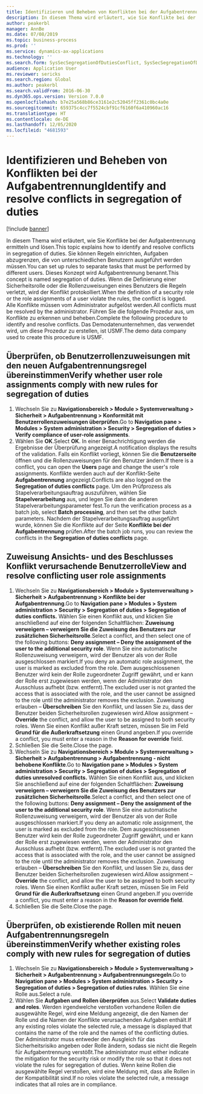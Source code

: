 ```yaml
---
title: Identifizieren und Beheben von Konflikten bei der Aufgabentrennung
description: In diesem Thema wird erläutert, wie Sie Konflikte bei der Aufgabentrennung ermitteln und lösen.
author: peakerbl
manager: AnnBe
ms.date: 07/08/2019
ms.topic: business-process
ms.prod: ''
ms.service: dynamics-ax-applications
ms.technology: ''
ms.search.form: SysSecSegregationOfDutiesConflict, SysSecSegregationOfDutiesRule
audience: Application User
ms.reviewer: sericks
ms.search.region: Global
ms.author: peakerbl
ms.search.validFrom: 2016-06-30
ms.dyn365.ops.version: Version 7.0.0
ms.openlocfilehash: b7e25a568b86ce3161e2c52045ff2361c0bc4a0e
ms.sourcegitcommit: 659375c4cc7f5524cbf91cf6160f6a410960ac16
ms.translationtype: HT
ms.contentlocale: de-DE
ms.lasthandoff: 12/05/2020
ms.locfileid: "4681593"
---
```

# <a name="identify-and-resolve-conflicts-in-segregation-of-duties"></a><span data-ttu-id="6cf0a-103">Identifizieren und Beheben von Konflikten bei der Aufgabentrennung</span><span class="sxs-lookup"><span data-stu-id="6cf0a-103">Identify and resolve conflicts in segregation of duties</span></span>

[!include [banner](../../includes/banner.md)]

<span data-ttu-id="6cf0a-104">In diesem Thema wird erläutert, wie Sie Konflikte bei der Aufgabentrennung ermitteln und lösen.</span><span class="sxs-lookup"><span data-stu-id="6cf0a-104">This topic explains how to identify and resolve conflicts in segregation of duties.</span></span> <span data-ttu-id="6cf0a-105">Sie können Regeln einrichten, Aufgaben abzugrenzen, die von unterschiedlichen Benutzern ausgeführt werden müssen.</span><span class="sxs-lookup"><span data-stu-id="6cf0a-105">You can set up rules to separate tasks that must be performed by different users.</span></span> <span data-ttu-id="6cf0a-106">Dieses Konzept wird Aufgabentrennung benannt.</span><span class="sxs-lookup"><span data-stu-id="6cf0a-106">This concept is named segregation of duties.</span></span> <span data-ttu-id="6cf0a-107">Wenn die Definierung einer Sicherheitsrolle oder die Rollenzuweisungen eines Benutzers die Regeln verletzt, wird der Konflikt protokolliert.</span><span class="sxs-lookup"><span data-stu-id="6cf0a-107">When the definition of a security role or the role assignments of a user violate the rules, the conflict is logged.</span></span> <span data-ttu-id="6cf0a-108">Alle Konflikte müssen vom Administrator aufgelöst werden.</span><span class="sxs-lookup"><span data-stu-id="6cf0a-108">All conflicts must be resolved by the administrator.</span></span> <span data-ttu-id="6cf0a-109">Führen Sie die folgende Prozedur aus, um Konflikte zu erkennen und beheben.</span><span class="sxs-lookup"><span data-stu-id="6cf0a-109">Complete the following procedure to identify and resolve conflicts.</span></span> <span data-ttu-id="6cf0a-110">Das Demodatenunternehmen, das verwendet wird, um diese Prozedur zu erstellen, ist USMF.</span><span class="sxs-lookup"><span data-stu-id="6cf0a-110">The demo data company used to create this procedure is USMF.</span></span>


## <a name="verify-whether-user-role-assignments-comply-with-new-rules-for-segregation-of-duties"></a><span data-ttu-id="6cf0a-111">Überprüfen, ob Benutzerrollenzuweisungen mit den neuen Aufgabentrennungsregel übereinstimmen</span><span class="sxs-lookup"><span data-stu-id="6cf0a-111">Verify whether user role assignments comply with new rules for segregation of duties</span></span>
1. <span data-ttu-id="6cf0a-112">Wechseln Sie zu **Navigationsbereich > Module > Systemverwaltung > Sicherheit > Aufgabentrennung > Konformität mit Benutzerrollenzuweisungen überprüfen**.</span><span class="sxs-lookup"><span data-stu-id="6cf0a-112">Go to **Navigation pane > Modules > System administration > Security > Segregation of duties > Verify compliance of user-role assignments**.</span></span>
2. <span data-ttu-id="6cf0a-113">Wählen Sie **OK**.</span><span class="sxs-lookup"><span data-stu-id="6cf0a-113">Select **OK**.</span></span> <span data-ttu-id="6cf0a-114">In einer Benachrichtigung werden die Ergebnisse der Überprüfung angezeigt.</span><span class="sxs-lookup"><span data-stu-id="6cf0a-114">A notification displays the results of the validation.</span></span> <span data-ttu-id="6cf0a-115">Falls ein Konflikt vorliegt, können Sie die **Benutzerseite** öffnen und die Rollenzuweisungen für den Benutzer ändern.</span><span class="sxs-lookup"><span data-stu-id="6cf0a-115">If there is a conflict, you can open the **Users** page and change the user's role assignments.</span></span> <span data-ttu-id="6cf0a-116">Konflikte werden auch auf der Konflikt-Seite **Aufgabentrennung** angezeigt.</span><span class="sxs-lookup"><span data-stu-id="6cf0a-116">Conflicts are also logged on the **Segregation of duties conflicts** page.</span></span> <span data-ttu-id="6cf0a-117">Um den Prüfprozess als Stapelverarbeitungsauftrag auszuführen, wählen Sie **Stapelverarbeitung** aus, und legen Sie dann die anderen Stapelverarbeitungsparameter fest.</span><span class="sxs-lookup"><span data-stu-id="6cf0a-117">To run the verification process as a batch job, select **Batch processing**, and then set the other batch parameters.</span></span> <span data-ttu-id="6cf0a-118">Nachdem der Stapelverarbeitungsauftrag ausgeführt wurde, können Sie die Konflikte auf der Seite **Konflikte bei der Aufgabentrennung** prüfen.</span><span class="sxs-lookup"><span data-stu-id="6cf0a-118">After the batch job runs, you can review the conflicts in the **Segregation of duties conflicts** page.</span></span>  

## <a name="view-and-resolve-conflicting-user-role-assignments"></a><span data-ttu-id="6cf0a-119">Zuweisung Ansichts- und des Beschlusses Konflikt verursachende Benutzerrolle</span><span class="sxs-lookup"><span data-stu-id="6cf0a-119">View and resolve conflicting user role assignments</span></span>
1. <span data-ttu-id="6cf0a-120">Wechseln Sie zu **Navigationsbereich > Module > Systemverwaltung > Sicherheit > Aufgabentrennung > Konflikte bei der Aufgabentrennung**.</span><span class="sxs-lookup"><span data-stu-id="6cf0a-120">Go to **Navigation pane > Modules > System administration > Security > Segregation of duties > Segregation of duties conflicts.**</span></span> <span data-ttu-id="6cf0a-121">Wählen Sie einen Konflikt aus, und klicken Sie anschließend auf eine der folgenden Schaltflächen: **Zuweisung verweigern – verweigern Sie die Zuweisung des Benutzers zur zusätzlichen Sicherheitsrolle**.</span><span class="sxs-lookup"><span data-stu-id="6cf0a-121">Select a conflict, and then select one of the following buttons: **Deny assignment – Deny the assignment of the user to the additional security role**.</span></span> <span data-ttu-id="6cf0a-122">Wenn Sie eine automatische Rollenzuweisung verweigern, wird der Benutzer als von der Rolle ausgeschlossen markiert.</span><span class="sxs-lookup"><span data-stu-id="6cf0a-122">If you deny an automatic role assignment, the user is marked as excluded from the role.</span></span> <span data-ttu-id="6cf0a-123">Dem ausgeschlossenen Benutzer wird kein der Rolle zugeordneter Zugriff gewährt, und er kann der Rolle erst zugewiesen werden, wenn der Administrator den Ausschluss aufhebt (bzw. entfernt).</span><span class="sxs-lookup"><span data-stu-id="6cf0a-123">The excluded user is not granted the access that is associated with the role, and the user cannot be assigned to the role until the administrator removes the exclusion.</span></span> <span data-ttu-id="6cf0a-124">Zuweisung erlauben – **Überschreiben** Sie den Konflikt, und lassen Sie zu, dass der Benutzer beiden Sicherheitsrollen zugewiesen wird.</span><span class="sxs-lookup"><span data-stu-id="6cf0a-124">Allow assignment – **Override** the conflict, and allow the user to be assigned to both security roles.</span></span> <span data-ttu-id="6cf0a-125">Wenn Sie einen Konflikt außer Kraft setzen, müssen Sie im Feld **Grund für die Außerkraftsetzung** einen Grund angeben.</span><span class="sxs-lookup"><span data-stu-id="6cf0a-125">If you override a conflict, you must enter a reason in the **Reason for override** field.</span></span>  
2. <span data-ttu-id="6cf0a-126">Schließen Sie die Seite.</span><span class="sxs-lookup"><span data-stu-id="6cf0a-126">Close the page.</span></span>
3. <span data-ttu-id="6cf0a-127">Wechseln Sie zu **Navigationsbereich > Module > Systemverwaltung > Sicherheit > Aufgabentrennung > Aufgabentrennung - nicht behobene Konflikte**.</span><span class="sxs-lookup"><span data-stu-id="6cf0a-127">Go to **Navigation pane > Modules > System administration > Security > Segregation of duties > Segregation of duties unresolved conflicts.**</span></span> <span data-ttu-id="6cf0a-128">Wählen Sie einen Konflikt aus, und klicken Sie anschließend auf eine der folgenden Schaltflächen: **Zuweisung verweigern – verweigern Sie die Zuweisung des Benutzers zur zusätzlichen Sicherheitsrolle**.</span><span class="sxs-lookup"><span data-stu-id="6cf0a-128">Select a conflict, and then select one of the following buttons: **Deny assignment – Deny the assignment of the user to the additional security role**.</span></span> <span data-ttu-id="6cf0a-129">Wenn Sie eine automatische Rollenzuweisung verweigern, wird der Benutzer als von der Rolle ausgeschlossen markiert.</span><span class="sxs-lookup"><span data-stu-id="6cf0a-129">If you deny an automatic role assignment, the user is marked as excluded from the role.</span></span> <span data-ttu-id="6cf0a-130">Dem ausgeschlossenen Benutzer wird kein der Rolle zugeordneter Zugriff gewährt, und er kann der Rolle erst zugewiesen werden, wenn der Administrator den Ausschluss aufhebt (bzw. entfernt).</span><span class="sxs-lookup"><span data-stu-id="6cf0a-130">The excluded user is not granted the access that is associated with the role, and the user cannot be assigned to the role until the administrator removes the exclusion.</span></span> <span data-ttu-id="6cf0a-131">Zuweisung erlauben – **Überschreiben** Sie den Konflikt, und lassen Sie zu, dass der Benutzer beiden Sicherheitsrollen zugewiesen wird.</span><span class="sxs-lookup"><span data-stu-id="6cf0a-131">Allow assignment – **Override** the conflict, and allow the user to be assigned to both security roles.</span></span> <span data-ttu-id="6cf0a-132">Wenn Sie einen Konflikt außer Kraft setzen, müssen Sie im Feld **Grund für die Außerkraftsetzung** einen Grund angeben.</span><span class="sxs-lookup"><span data-stu-id="6cf0a-132">If you override a conflict, you must enter a reason in the **Reason for override field**.</span></span>    
4. <span data-ttu-id="6cf0a-133">Schließen Sie die Seite.</span><span class="sxs-lookup"><span data-stu-id="6cf0a-133">Close the page.</span></span>

## <a name="verify-whether-existing-roles-comply-with-new-rules-for-segregation-of-duties"></a><span data-ttu-id="6cf0a-134">Überprüfen, ob existierende Rollen mit neuen Aufgabentrennungsregeln übereinstimmen</span><span class="sxs-lookup"><span data-stu-id="6cf0a-134">Verify whether existing roles comply with new rules for segregation of duties</span></span>
1. <span data-ttu-id="6cf0a-135">Wechseln Sie zu **Navigationsbereich > Module > Systemverwaltung > Sicherheit > Aufgabentrennung > Aufgabentrennungsregeln**.</span><span class="sxs-lookup"><span data-stu-id="6cf0a-135">Go to **Navigation pane > Modules > System administration > Security > Segregation of duties > Segregation of duties rules**.</span></span> <span data-ttu-id="6cf0a-136">Wählen Sie eine Rolle aus.</span><span class="sxs-lookup"><span data-stu-id="6cf0a-136">Select a rule.</span></span>  
2. <span data-ttu-id="6cf0a-137">Wählen Sie **Aufgaben und Rollen überprüfen** aus.</span><span class="sxs-lookup"><span data-stu-id="6cf0a-137">Select **Validate duties and roles**.</span></span> <span data-ttu-id="6cf0a-138">Werden irgendwelche verstoßen vorhandene Rollen die ausgewählte Regel, wird eine Meldung angezeigt, die den Namen der Rolle und die Namen der Konflikte verursachenden Aufgaben enthält.</span><span class="sxs-lookup"><span data-stu-id="6cf0a-138">If any existing roles violate the selected rule, a message is displayed that contains the name of the role and the names of the conflicting duties.</span></span> <span data-ttu-id="6cf0a-139">Der Administrator muss entweder den Ausgleich für das Sicherheitsrisiko angeben oder Rolle ändern, sodass sie nicht die Regeln für Aufgabentrennung verstößt.</span><span class="sxs-lookup"><span data-stu-id="6cf0a-139">The administrator must either indicate the mitigation for the security risk or modify the role so that it does not violate the rules for segregation of duties.</span></span> <span data-ttu-id="6cf0a-140">Wenn keine Rollen die ausgewählte Regel verstoßen, wird eine Meldung mit, dass alle Rollen in der Kompatibilität sind.</span><span class="sxs-lookup"><span data-stu-id="6cf0a-140">If no roles violate the selected rule, a message indicates that all roles are in compliance.</span></span>  


